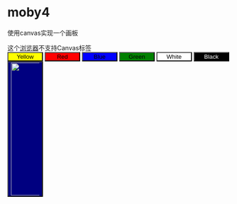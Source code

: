 # moby4
使用canvas实现一个画板
<!DOCTYPE html> 
<html> 
    <head> 
        <title></title> 
        <meta http-equiv="Content-Type" content="text/html; charset=UTF-8"> 
        <style type="text/css">
        	#yellowBtn{ 
    width: 80px; 
    background-color: yellow; 
} 
#redBtn{ 
    width: 80px; 
    background-color: red; 
} 
#blueBtn{ 
    width: 80px; 
    background-color: blue; 
} 
#greenBtn{ 
    width: 80px; 
    background-color: green; 
} 
#whiteBtn{ 
    width: 80px; 
    background-color: white; 
    color: black; 
} 
#blackBtn{ 
    width: 80px; 
    background-color: black; 
    color: white; 
} 
#exportBtn{ 
    width: 80px; 
    background-color: navy; 
    color: magenta; 
}
        </style>
    </head> 
    <body> 
        <canvas id="myCanvas" width="600" height="300"> 
            这个<a href="http://www.it165.net/edu/ewl/" target="_blank" class="keylink">浏览器</a>不支持Canvas标签 
        </canvas><br/> 
        <button id="yellowBtn"  = "yellow";'>Yellow</button> 
        <button id="redBtn"  = "red";'>Red</button> 
        <button id="blueBtn"  = "blue";'>Blue</button> 
        <button id="greenBtn"  = "green";'>Green</button> 
        <button id="whiteBtn"  = "white";'>White</button> 
        <button id="blackBtn"  = "black";'>Black</button> 
        <button id="exportBtn"         <br/> 
        <img src="" id="image_png" width="600" height="300"/> 
        <script type="text/javascript"> 
            var canvas = document.getElementById("myCanvas"); 
            var ctx = canvas.getContext("2d"); 
            //画一个黑色矩形 
            ctx.fillStyle = "black"; 
            ctx.fillRect(0,0,600,300); 
            //按下标记 
            var onoff = false; 
            var oldx = -10; 
            var oldy = -10; 
            //设置颜色 
            var lineColor = "white"; 
            //设置线宽 
            var lineW = 4; 
            //添加鼠标移动事件 
            canvas.addEventListener("mousemove", draw, true); 
            //添加鼠标按下事件 
            canvas.addEventListener("mousedown", down, false); 
            //添加鼠标弹起事件 
            canvas.addEventListener("mouseup",up, false); 
                
            function down(event){ 
                onoff = true; 
                oldx = event.pageX - 10; 
                oldy = event.pageY - 10; 
            } 
                
            function up(event){ 
                onoff = false; 
            } 
                
            function draw(event){ 
                if(onoff === true){ 
                    var newx = event.pageX - 10; 
                    var newy = event.pageY - 10; 
                        
                    ctx.beginPath(); 
                    ctx.moveTo(oldx, oldy); 
                    ctx.lineTo(newx, newy); 
                    ctx.strokeStyle = lineColor; 
                    ctx.lineWidth = lineW; 
                    ctx.lineCap = "round"; 
                    ctx.stroke(); 
                        
                    oldx = newx; 
                    oldy = newy; 
                } 
            } 
            function copyImage(event){ 
                var image_png_ canvas.toDataURL("image /png"); 
                document.getElementById("image_png"). image_png_src; 
             } 
        </script> 
    </body> 
</html>
